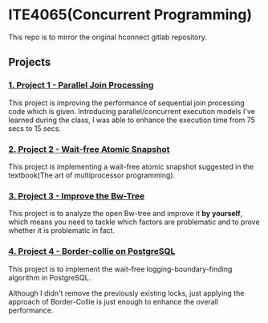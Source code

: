 # ITE4065(Concurrent Programming)

This repo is to mirror the original hconnect gitlab repository.

## Projects

### [1. Project 1 - Parallel Join Processing](project1/README.md)

This project is improving the performance of sequential join processing code which is given. Introducing parallel/concurrent execution models I've learned during the class, I was able to enhance the execution time from 75 secs to 15 secs.

### [2. Project 2 - Wait-free Atomic Snapshot](project2/README.md)

This project is implementing a wait-free atomic snapshot suggested in the textbook(The art of multiprocessor programming).

### [3. Project 3 - Improve the Bw-Tree](project3/README.md)

This project is to analyze the open Bw-tree and improve it **by yourself**, which means you need to tackle which factors are problematic and to prove whether it is problematic in fact.

### [4. Project 4 - Border-collie on PostgreSQL](project4/README.md)

This project is to implement the wait-free logging-boundary-finding algorithm in PostgreSQL.

Although I didn't remove the previously existing locks, just applying the approach of Border-Collie is just enough to enhance the overall performance.
